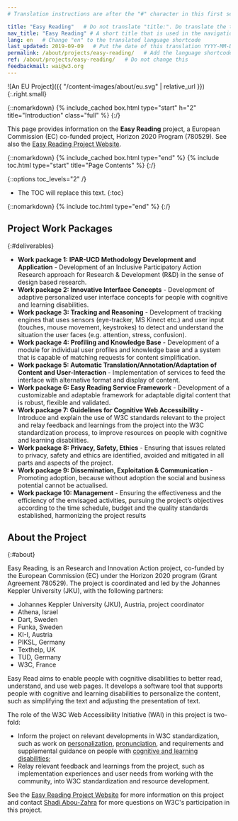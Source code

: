 ```yaml
---
# Translation instructions are after the "#" character in this first section. They are comments that do not show up in the web page. You do not need to translate the instructions after #.

title: "Easy Reading"   # Do not translate "title:". Do translate the text after "title:".
nav_title: "Easy Reading" # A short title that is used in the navigation
lang: en   # Change "en" to the translated language shortcode
last_updated: 2019-09-09   # Put the date of this translation YYYY-MM-DD (with month in the middle)
permalink: /about/projects/easy-reading/   # Add the language shortcode to the end; for example /fundamentals/accessibility-intro/fr
ref: /about/projects/easy-reading/   # Do not change this
feedbackmail: wai@w3.org
---
```


![An EU Project]({{ "/content-images/about/eu.svg" | relative_url }}){:.right.small}

{::nomarkdown}
{% include_cached box.html type="start" h="2" title="Introduction" class="full" %}
{:/}

This page provides information on the **Easy Reading** project, a European Commission (EC) co-funded project, Horizon 2020 Program (780529). See also the [Easy Reading Project Website](https://www.easyreading.eu/).

{::nomarkdown}
{% include_cached box.html type="end" %}
{% include toc.html type="start" title="Page Contents" %}
{:/}

{::options toc_levels="2" /}

-   The TOC will replace this text.
{:toc}


{::nomarkdown}
{% include toc.html type="end" %}
{:/}

## Project Work Packages
{:#deliverables}

- **Work package 1: IPAR-UCD Methodology Development and Application** - Development of an Inclusive Participatory Action Research approach for Research & Development (R&D) in the sense of design based research.
- **Work package 2: Innovative Interface Concepts** - Development of adaptive personalized user interface concepts for people with cognitive and learning disabilities.
- **Work package 3: Tracking and Reasoning** - Development of tracking engines that uses sensors (eye-tracker, MS Kinect etc.) and user input (touches, mouse movement, keystrokes) to detect and understand the situation the user faces (e.g. attention, stress, confusion).
- **Work package 4: Profiling and Knowledge Base** - Development of a module for individual user profiles and knowledge base and a system that is capable of matching requests for content simplification.
- **Work package 5: Automatic Translation/Annotation/Adaptation of Content and User-Interaction** - Implementation of services to feed the interface with alternative format and display of content.
- **Work package 6: Easy Reading Service Framework** - Development of a customizable and adaptable framework for adaptable digital content that is robust, flexible and validated.
- **Work package 7: Guidelines for Cognitive Web Accessibility** - Introduce and explain the use of W3C standards relevant to the project and relay feedback and learnings from the project into the W3C standardization process, to improve resources on people with cognitive and learning disabilities.
- **Work package 8: Privacy, Safety, Ethics** - Ensuring that issues related to privacy, safety and ethics are identified, avoided and mitigated in all parts and aspects of the project.
- **Work package 9: Dissemination, Exploitation & Communication** - Promoting adoption, because without adoption the social and business potential cannot be actualised.
- **Work package 10: Management** - Ensuring the effectiveness and the efficiency of the envisaged activities, pursuing the project’s objectives according to the time schedule, budget and the quality standards established, harmonizing the project results

## About the Project
{:#about}

Easy Reading, is an Research and Innovation Action project, co-funded by the European Commission (EC) under the Horizon 2020 program (Grant Agreement 780529). The project is coordinated and led by the Johannes Keppler University (JKU), with the following partners:

- Johannes Keppler University (JKU), Austria, project coordinator
- Athena, Israel
- Dart, Sweden
- Funka, Sweden
- KI-I, Austria
- PIKSL, Germany
- Texthelp, UK
- TUD, Germany
- W3C, France

Easy Read aims to enable people with cognitive disabilities to better read, understand, and use web pages. It develops a software tool that supports people with cognitive and learning disabilities to personalize the content, such as simplifying the text and adjusting the presentation of text.

The role of the W3C Web Accessibility Initiative (WAI) in this project is two-fold:

- Inform the project on relevant developments in W3C standardization, such as work on [personalization](https://www.w3.org/WAI/personalization/), [pronunciation](https://www.w3.org/WAI/pronunciation/), and requirements and supplemental guidance on people with [cognitive and learning disabilities](https://www.w3.org/WAI/cognitive/);
- Relay relevant feedback and learnings from the project, such as implementation experiences and user needs from working with the community, into W3C standardization and resource development.

See the [Easy Reading Project Website](https://www.easyreading.eu/) for more information on this project and contact [Shadi Abou-Zahra](http://www.w3.org/People/shadi/) for more questions on W3C's participation in this project.
